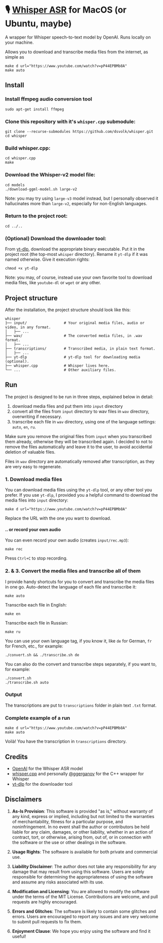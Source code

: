 # 🎙 [Whisper ASR](https://openai.com/research/whisper) for MacOS (or Ubuntu, maybe)
A wrapper for Whisper speech-to-text model by OpenAI. Runs locally on your machine.

Allows you to download and transcribe media files from the internet, as simple as
```
make d url="https://www.youtube.com/watch?v=pP44EPBMb8A"
make auto
```

## Install
### Install ffmpeg audio conversion tool
```
sudo apt-get install ffmpeg
```

### Clone this repository with it's `whisper.cpp` submodule:
```
git clone --recurse-submodules https://github.com/dsvolk/whisper.git
cd whisper
```

### Build whisper.cpp:
```
cd whisper.cpp
make
```

### Download the Whisper-v2 model file:
```
cd models
./download-ggml-model.sh large-v2
```

Note: you may try using `large-v3` model instead, but I personally observed it hallucinates more than `large-v2`, especially for non-English languages.

### Return to the project root:
```
cd ../..
```

### (Optional) Download the downloader tool:
From [yt-dlp](https://github.com/yt-dlp/yt-dlp?tab=readme-ov-file#recommended), download the appropriate binary executable. Put it in the project root (the top-most `whisper` directory). Rename it `yt-dlp` if it was named otherwise. Give it execution rights:
```
chmod +x yt-dlp
```

Note: you may, of course, instead use your own favorite tool to download media files, like `youtube-dl` or `wget` or any other.

## Project structure
After the installation, the project structure should look like this:
```
whisper
├── input/                 # Your original media files, audio or video, in any format.
│   ├── ...            
├── wav/                   # The converted media files, in .wav format.
│   ├── ...                
├── transcriptions/        # Transcribed media, in plain text format.
│   ├── ...                
├── yt-dlp                 # yt-dlp tool for downloading media (optional).
├── whisper.cpp            # Whisper lives here.
└── ...                    # Other auxiliary files.
```

## Run
The project is designed to be run in three steps, explained below in detail:
1. download media files and put them into `input` directory
2. convert all the files from `input` directory to wav files in `wav` directory, overwriting if necessary. 
3. transcribe each file in `wav` directory, using one of the language settings: `auto`, `en`, `ru`. 

Make sure you remove the original files from `input` when you transcribed them already, otherwise they will be transcribed again. I decided to not to remove the files automatically and leave it to the user, to avoid accidental deletion of valuable files.

Files in `wav` directory are automatically removed after transcription, as they are very easy to regenerate.

### 1. Download media files
You can download media files using the `yt-dlp` tool, or any other tool you prefer. If you use `yt-dlp`, I provided you a helpful command to download the media files into `input` directory:
```
make d url="https://www.youtube.com/watch?v=pP44EPBMb8A"
```
Replace the URL with the one you want to download.

#### .. or record your own audio
You can even record your own audio (creates `input/rec.mp3`):
```
make rec
```
Press `Ctrl+C` to stop recording.

### 2. & 3. Convert the media files and transcribe all of them
I provide handy shortcuts for you to convert and transcribe the media files in one go.
Auto-detect the language of each file and transcribe it:
```
make auto
```

Transcribe each file in English:
```
make en
```

Transcribe each file in Russian:
```
make ru
```

You can use your own language tag, if you know it, like `de` for German, `fr` for French, etc., for example:
```
./convert.sh && ./transcribe.sh de
```

You can also do the convert and transcribe steps separately, if you want to, for example:
```
./convert.sh
./transcribe.sh auto
```

### Output
The transcriptions are put to `transcriptions` folder in plain text `.txt` format.

### Complete example of a run
```
make d url="https://www.youtube.com/watch?v=pP44EPBMb8A"
make auto
```
Voilà! You have the transcription in `transcriptions` directory.

## Credits
- [OpenAI](https://openai.com/research/whisper) for the Whisper ASR model
- [whisper.cpp](https://github.com/ggerganov/whisper.cpp) and personally [@ggerganov](https://github.com/ggerganov) for the C++ wrapper for Whisper
- [yt-dlp](https://github.com/yt-dlp/yt-dlp?) for the downloader tool

## Disclaimers

1. **As-Is Provision**: This software is provided "as is," without warranty of any kind, express or implied, including but not limited to the warranties of merchantability, fitness for a particular purpose, and noninfringement. In no event shall the author or contributors be held liable for any claim, damages, or other liability, whether in an action of contract, tort, or otherwise, arising from, out of, or in connection with the software or the use or other dealings in the software.

2. **Usage Rights**: The software is available for both private and commercial use.

3. **Liability Disclaimer**: The author does not take any responsibility for any damage that may result from using this software. Users are solely responsible for determining the appropriateness of using the software and assume any risks associated with its use.

4. **Modification and Licensing**: You are allowed to modify the software under the terms of the MIT License. Contributions are welcome, and pull requests are highly encouraged.

5. **Errors and Glitches**: The software is likely to contain some glitches and errors. Users are encouraged to report any issues and are very welcome to submit pull requests to fix them.

6. **Enjoyment Clause**: We hope you enjoy using the software and find it useful!
